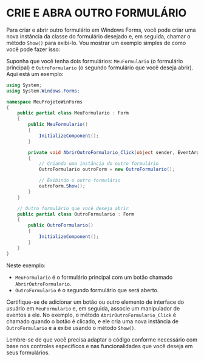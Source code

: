 # CRIE E ABRA OUTRO FORMULÁRIO
Para criar e abrir outro formulário em Windows Forms, você pode criar uma nova instância da classe do formulário desejado e, em seguida, chamar o método `Show()` para exibi-lo. Vou mostrar um exemplo simples de como você pode fazer isso:

Suponha que você tenha dois formulários: `MeuFormulario` (o formulário principal) e `OutroFormulario` (o segundo formulário que você deseja abrir). Aqui está um exemplo:

```csharp
using System;
using System.Windows.Forms;

namespace MeuProjetoWinForms
{
    public partial class MeuFormulario : Form
    {
        public MeuFormulario()
        {
            InitializeComponent();
        }

        private void AbrirOutroFormulario_Click(object sender, EventArgs e)
        {
            // Criando uma instância do outro formulário
            OutroFormulario outroForm = new OutroFormulario();

            // Exibindo o outro formulário
            outroForm.Show();
        }
    }

    // Outro formulário que você deseja abrir
    public partial class OutroFormulario : Form
    {
        public OutroFormulario()
        {
            InitializeComponent();
        }
    }
}
```

Neste exemplo:

- `MeuFormulario` é o formulário principal com um botão chamado `AbrirOutroFormulario`.
- `OutroFormulario` é o segundo formulário que será aberto.

Certifique-se de adicionar um botão ou outro elemento de interface do usuário em `MeuFormulario` e, em seguida, associe um manipulador de eventos a ele. No exemplo, o método `AbrirOutroFormulario_Click` é chamado quando o botão é clicado, e ele cria uma nova instância de `OutroFormulario` e a exibe usando o método `Show()`.

Lembre-se de que você precisa adaptar o código conforme necessário com base nos controles específicos e nas funcionalidades que você deseja em seus formulários.